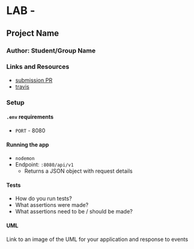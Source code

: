 # LAB - 

## Project Name

### Author: Student/Group Name

### Links and Resources
* [submission PR](https://github.com/jeremy-401-advanced-javascript/Lab07/pull/1)
* [travis](http://xyz.com)

### Setup
#### `.env` requirements
* `PORT` - 8080


#### Running the app
* `nodemon`
* Endpoint: `:8080/api/v1`
  * Returns a JSON object with request details

  
#### Tests
* How do you run tests?
* What assertions were made?
* What assertions need to be / should be made?

#### UML
Link to an image of the UML for your application and response to events
